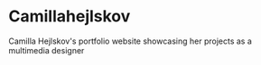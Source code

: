 # Camillahejlskov
Camilla Hejlskov's portfolio website showcasing her projects as a multimedia designer
